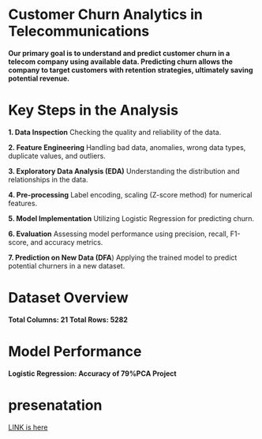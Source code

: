 # Customer Churn Analytics in Telecommunications

**Our primary goal is to understand and predict customer churn in a telecom company using available data. Predicting churn allows the company to target customers with retention strategies, ultimately saving potential revenue.**

# Key Steps in the Analysis
**1. Data Inspection**
Checking the quality and reliability of the data.

**2. Feature Engineering**
Handling bad data, anomalies, wrong data types, duplicate values, and outliers.

**3. Exploratory Data Analysis (EDA)**
Understanding the distribution and relationships in the data.

**4. Pre-processing**
Label encoding, scaling (Z-score method) for numerical features.

**5. Model Implementation**
Utilizing Logistic Regression for predicting churn.

**6. Evaluation**
Assessing model performance using precision, recall, F1-score, and accuracy metrics.

**7. Prediction on New Data (DFA**)
Applying the trained model to predict potential churners in a new dataset.

# Dataset Overview

**Total Columns: 21
  Total Rows: 5282**

# Model Performance
**Logistic Regression: Accuracy of 79%PCA Project**

# presenatation 
[LINK is here](https://drive.google.com/file/d/1kaSvcUCI0lwjBUNkRfgnqD0sIioQyfPV/view?usp=sharing)



